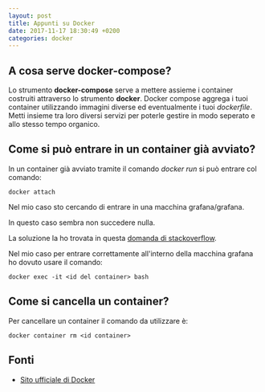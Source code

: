 ```yaml
---
layout: post
title: Appunti su Docker
date: 2017-11-17 18:30:49 +0200
categories: docker
---
```


## A cosa serve docker-compose?

Lo strumento **docker-compose** serve a mettere assieme i container costruiti attraverso lo strumento **docker**.
Docker compose aggrega i tuoi container utilizzando immagini diverse ed eventualmente i tuoi _dockerfile_.
Metti insieme tra loro diversi servizi per poterle gestire in modo seperato e allo stesso tempo organico.

## Come si può entrare in un container già avviato?
In un container già avviato tramite il comando _docker run_ si può entrare col comando:

    docker attach


Nel mio caso sto cercando di entrare in una macchina grafana/grafana.

In questo caso sembra non succedere nulla.

La soluzione la ho trovata in questa [domanda di stackoverflow](https://stackoverflow.com/questions/30172605/how-to-get-into-a-docker-container).

Nel mio caso per entrare correttamente all'interno della macchina grafana ho dovuto usare il comando:

    docker exec -it <id del container> bash


## Come si cancella un container?

Per cancellare un container il comando da utilizzare è:

    docker container rm <id container>

## Fonti

- [Sito ufficiale di Docker](https://docs.docker.com/get-started/part2/#recap-and-cheat-sheet-optional)

